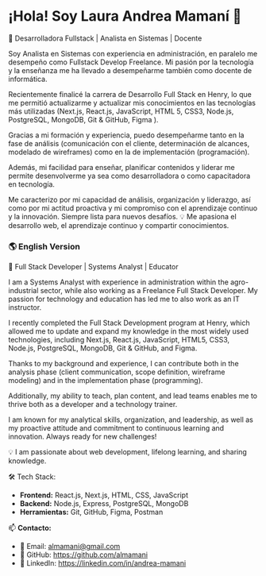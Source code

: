 # ¡Hola! Soy Laura Andrea Mamaní 👋  

🚀 Desarrolladora Fullstack | Analista en Sistemas | Docente  

Soy Analista en Sistemas con experiencia en administración, en paralelo me desempeño  como Fullstack Develop Freelance. Mi pasión por la tecnología y la enseñanza me ha llevado a desempeñarme también como docente de informática.

Recientemente finalicé la carrera de Desarrollo Full Stack en Henry, lo que me permitió actualizarme y actualizar mis conocimientos en las tecnologías más utilizadas (Next.js, React.js, JavaScript, HTML 5, CSS3, Node.js, PostgreSQL, MongoDB, Git & GitHub, Figma ).

Gracias a mi formación y experiencia, puedo desempeñarme tanto en la fase de análisis (comunicación con el cliente, determinación de alcances, modelado de wireframes) como en la de implementación (programación).

Además, mi facilidad para enseñar, planificar contenidos y liderar me permite desenvolverme ya sea como desarrolladora o como capacitadora en tecnología.

Me caracterizo por mi capacidad de análisis, organización y liderazgo, así como por mi actitud proactiva y mi compromiso con el aprendizaje continuo y la innovación. Siempre lista para nuevos desafíos.
💡 Me apasiona el desarrollo web, el aprendizaje continuo y compartir conocimientos.  

### 🌎 English Version 

🚀 Full Stack Developer | Systems Analyst | Educator

I am a Systems Analyst with experience in administration within the agro-industrial sector, while also working as a Freelance Full Stack Developer. My passion for technology and education has led me to also work as an IT instructor.

I recently completed the Full Stack Development program at Henry, which allowed me to update and expand my knowledge in the most widely used technologies, including Next.js, React.js, JavaScript, HTML5, CSS3, Node.js, PostgreSQL, MongoDB, Git & GitHub, and Figma.

Thanks to my background and experience, I can contribute both in the analysis phase (client communication, scope definition, wireframe modeling) and in the implementation phase (programming).

Additionally, my ability to teach, plan content, and lead teams enables me to thrive both as a developer and a technology trainer.

I am known for my analytical skills, organization, and leadership, as well as my proactive attitude and commitment to continuous learning and innovation. Always ready for new challenges!

💡 I am passionate about web development, lifelong learning, and sharing knowledge.



🛠️ Tech Stack:  
- **Frontend:** React.js, Next.js, HTML, CSS, JavaScript  
- **Backend:** Node.js, Express, PostgreSQL, MongoDB  
- **Herramientas:** Git, GitHub, Figma, Postman  

📫 **Contacto:**  
- 📧 Email: almamani@gmail.com  
- 🐙 GitHub: https://github.com/almamani  
- 💼 LinkedIn: https://linkedin.com/in/andrea-mamani  
